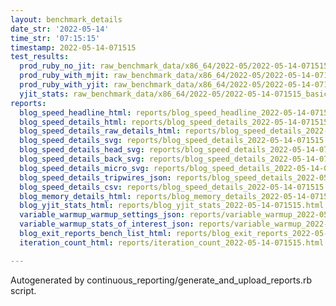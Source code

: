 ```yaml
---
layout: benchmark_details
date_str: '2022-05-14'
time_str: '07:15:15'
timestamp: 2022-05-14-071515
test_results:
  prod_ruby_no_jit: raw_benchmark_data/x86_64/2022-05/2022-05-14-071515_basic_benchmark_prod_ruby_no_jit.json
  prod_ruby_with_mjit: raw_benchmark_data/x86_64/2022-05/2022-05-14-071515_basic_benchmark_prod_ruby_with_mjit.json
  prod_ruby_with_yjit: raw_benchmark_data/x86_64/2022-05/2022-05-14-071515_basic_benchmark_prod_ruby_with_yjit.json
  yjit_stats: raw_benchmark_data/x86_64/2022-05/2022-05-14-071515_basic_benchmark_yjit_stats.json
reports:
  blog_speed_headline_html: reports/blog_speed_headline_2022-05-14-071515.html
  blog_speed_details_html: reports/blog_speed_details_2022-05-14-071515.html
  blog_speed_details_raw_details_html: reports/blog_speed_details_2022-05-14-071515.raw_details.html
  blog_speed_details_svg: reports/blog_speed_details_2022-05-14-071515.svg
  blog_speed_details_head_svg: reports/blog_speed_details_2022-05-14-071515.head.svg
  blog_speed_details_back_svg: reports/blog_speed_details_2022-05-14-071515.back.svg
  blog_speed_details_micro_svg: reports/blog_speed_details_2022-05-14-071515.micro.svg
  blog_speed_details_tripwires_json: reports/blog_speed_details_2022-05-14-071515.tripwires.json
  blog_speed_details_csv: reports/blog_speed_details_2022-05-14-071515.csv
  blog_memory_details_html: reports/blog_memory_details_2022-05-14-071515.html
  blog_yjit_stats_html: reports/blog_yjit_stats_2022-05-14-071515.html
  variable_warmup_warmup_settings_json: reports/variable_warmup_2022-05-14-071515.warmup_settings.json
  variable_warmup_stats_of_interest_json: reports/variable_warmup_2022-05-14-071515.stats_of_interest.json
  blog_exit_reports_bench_list_html: reports/blog_exit_reports_2022-05-14-071515.bench_list.html
  iteration_count_html: reports/iteration_count_2022-05-14-071515.html

---
```

Autogenerated by continuous_reporting/generate_and_upload_reports.rb script.
